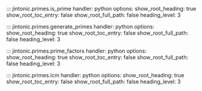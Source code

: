 ::: jintonic.primes.is_prime
    handler: python
    options:
        show_root_heading: true
        show_root_toc_entry: false
        show_root_full_path: false
        heading_level: 3

::: jintonic.primes.generate_primes
    handler: python
    options:
        show_root_heading: true
        show_root_toc_entry: false
        show_root_full_path: false
        heading_level: 3

::: jintonic.primes.prime_factors
    handler: python
    options:
        show_root_heading: true
        show_root_toc_entry: false
        show_root_full_path: false
        heading_level: 3

::: jintonic.primes.lcm
    handler: python
    options:
        show_root_heading: true
        show_root_toc_entry: false
        show_root_full_path: false
        heading_level: 3
